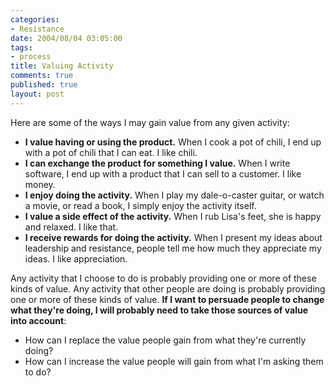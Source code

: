 ```yaml
--- 
categories: 
- Resistance
date: 2004/08/04 03:05:00
tags: 
- process
title: Valuing Activity
comments: true
published: true
layout: post
---
```


<p> Here are some of the ways I may gain value from any given activity: </p>
<ul>
<li>
<strong>I value having or using the product.</strong>  When I cook a pot of chili, I end up with a pot of chili that I can eat.  I like chili.</li>
<li>
<strong>I can exchange the product for something I value.</strong>  When I write software, I end up with a product that I can sell to a customer.  I like money.</li>
<li>
<strong>I enjoy doing the activity.</strong>  When I play my dale-o-caster guitar, or watch a movie, or read a book, I simply enjoy the activity itself.</li>
<li>
<strong>I value a side effect of the activity.</strong>  When I rub Lisa's feet, she is happy and relaxed.  I like that.</li>
<li>
<strong>I receive rewards for doing the activity.</strong>  When I present my ideas about leadership and resistance, people tell me how much they appreciate my ideas.  I like appreciation.</li>
</ul>
<p> Any activity that I choose to do is probably providing one or more of these kinds of value.  Any activity that other people are doing is probably providing one or more of these kinds of value.  <strong>If I want to persuade people to change what they're doing, I will probably need to take those sources of value into account</strong>: </p>
<ul>
<li>How can I replace the value people gain from what they're currently doing?</li>
<li>How can I increase the value people will gain from what I'm asking them to do?</li>
</ul>
